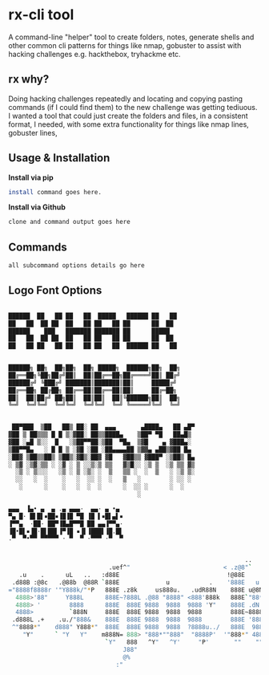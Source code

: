 # rx-cli tool

A command-line "helper" tool to create folders, notes, generate shells and other common cli patterns for things like nmap, gobuster to assist with hacking challenges e.g. hackthebox, tryhackme etc.

<!-- build badges go here -->
<!-- asciicinema goes here -->
<!-- toc -->

## rx why?

Doing hacking challenges repeatedly and locating and copying pasting commands (if I could find them) to the new challenge was getting tediuous. I wanted a tool that could just create the folders and files, in a consistent format, I needed, with some extra functionality for things like nmap lines, gobuster lines, 

<!-- tocstop -->

<!-- steps -->

## Usage & Installation

<!-- usage -->
**Install via pip**

```bash
install command goes here.
```

**Install via Github**

```bash
clone and command output goes here
```
<!-- usagestop -->

## Commands

<!-- commands -->

```bash
all subcommand options details go here
```

## Logo Font Options

```bash

██████  ██   ██ ██   ██  █████   ██████ ██   ██ 
██   ██  ██ ██  ██   ██ ██   ██ ██      ██  ██  
██████    ███   ███████ ███████ ██      █████   
██   ██  ██ ██  ██   ██ ██   ██ ██      ██  ██  
██   ██ ██   ██ ██   ██ ██   ██  ██████ ██   ██ 
                                                

██████╗ ██╗  ██╗██╗  ██╗ █████╗  ██████╗██╗  ██╗
██╔══██╗╚██╗██╔╝██║  ██║██╔══██╗██╔════╝██║ ██╔╝
██████╔╝ ╚███╔╝ ███████║███████║██║     █████╔╝ 
██╔══██╗ ██╔██╗ ██╔══██║██╔══██║██║     ██╔═██╗ 
██║  ██║██╔╝ ██╗██║  ██║██║  ██║╚██████╗██║  ██╗
╚═╝  ╚═╝╚═╝  ╚═╝╚═╝  ╚═╝╚═╝  ╚═╝ ╚═════╝╚═╝  ╚═╝
                                                

 ██▀███  ▒██   ██▒ ██░ ██  ▄▄▄       ▄████▄   ██ ▄█▀
▓██ ▒ ██▒▒▒ █ █ ▒░▓██░ ██▒▒████▄    ▒██▀ ▀█   ██▄█▒ 
▓██ ░▄█ ▒░░  █   ░▒██▀▀██░▒██  ▀█▄  ▒▓█    ▄ ▓███▄░ 
▒██▀▀█▄   ░ █ █ ▒ ░▓█ ░██ ░██▄▄▄▄██ ▒▓▓▄ ▄██▒▓██ █▄ 
░██▓ ▒██▒▒██▒ ▒██▒░▓█▒░██▓ ▓█   ▓██▒▒ ▓███▀ ░▒██▒ █▄
░ ▒▓ ░▒▓░▒▒ ░ ░▓ ░ ▒ ░░▒░▒ ▒▒   ▓▒█░░ ░▒ ▒  ░▒ ▒▒ ▓▒
  ░▒ ░ ▒░░░   ░▒ ░ ▒ ░▒░ ░  ▒   ▒▒ ░  ░  ▒   ░ ░▒ ▒░
  ░░   ░  ░    ░   ░  ░░ ░  ░   ▒   ░        ░ ░░ ░ 
   ░      ░    ░   ░  ░  ░      ░  ░░ ░      ░  ░   
                                    ░               

▄▄▄  ▐▄• ▄  ▄ .▄ ▄▄▄·  ▄▄· ▄ •▄ 
▀▄ █· █▌█▌▪██▪▐█▐█ ▀█ ▐█ ▌▪█▌▄▌▪
▐▀▀▄  ·██· ██▀▐█▄█▀▀█ ██ ▄▄▐▀▀▄·
▐█•█▌▪▐█·█▌██▌▐▀▐█ ▪▐▌▐███▌▐█.█▌
.▀  ▀•▀▀ ▀▀▀▀▀ · ▀  ▀ ·▀▀▀ ·▀  ▀


                                                                  ..      
                            .uef^"                          < .z@8"`      
   .u    .      uL   ..   :d88E                              !@88E        
 .d88B :@8c   .@88b  @88R `888E             u           .    '888E   u    
="8888f8888r '"Y888k/"*P   888E .z8k     us888u.   .udR88N    888E u@8NL  
  4888>'88"     Y888L      888E~?888L .@88 "8888" <888'888k   888E`"88*"  
  4888> '        8888      888E  888E 9888  9888  9888 'Y"    888E .dN.   
  4888>          `888N     888E  888E 9888  9888  9888        888E~8888   
 .d888L .+    .u./"888&    888E  888E 9888  9888  9888        888E '888&  
 ^"8888*"    d888" Y888*"  888E  888E 9888  9888  ?8888u../   888E  9888. 
    "Y"      ` "Y   Y"    m888N= 888> "888*""888"  "8888P'  '"888*" 4888" 
                           `Y"   888   ^Y"   ^Y'     "P'       ""    ""   
                                J88"                                      
                                @%                                        
                              :"                                          
```
